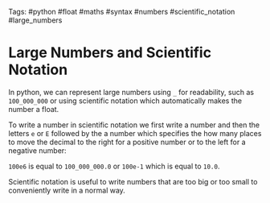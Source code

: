 Tags: #python #float #maths #syntax #numbers #scientific_notation #large_numbers

# Large Numbers and Scientific Notation

In python, we can represent large numbers using `_` for readability, such as `100_000_000` or using scientific notation which automatically makes the number a float.

To write a number in scientific notation we first write a number and then the letters `e` or `E` followed by the a number which specifies the how many places to move the decimal to the right for a positive number or to the left for a negative number:

`100e6` is equal to `100_000_000.0` or `100e-1` which is equal to `10.0`.

Scientific notation is useful to write numbers that are too big or too small to conveniently write in a normal way.
